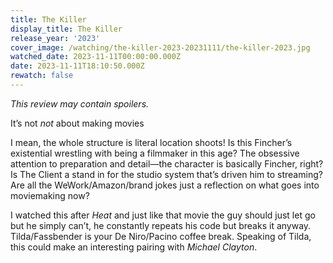 ```yaml
---
title: The Killer
display_title: The Killer
release_year: '2023'
cover_image: /watching/the-killer-2023-20231111/the-killer-2023.jpg
watched_date: 2023-11-11T00:00:00.000Z
date: 2023-11-11T18:10:50.000Z
rewatch: false
---
```

_This review may contain spoilers._

It’s not _not_ about making movies

I mean, the whole structure is literal location shoots! Is this Fincher’s existential wrestling with being a filmmaker in this age? The obsessive attention to preparation and detail—the character is basically Fincher, right? Is The Client a stand in for the studio system that’s driven him to streaming? Are all the WeWork/Amazon/brand jokes just a reflection on what goes into moviemaking now?

I watched this after _Heat_ and just like that movie the guy should just let go but he simply can’t, he constantly repeats his code but breaks it anyway. Tilda/Fassbender is your De Niro/Pacino coffee break. Speaking of Tilda, this could make an interesting pairing with _Michael Clayton_.

